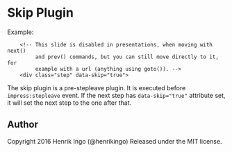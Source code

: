 Skip Plugin
===========

Example:

        <!-- This slide is disabled in presentations, when moving with next()
             and prev() commands, but you can still move directly to it, for
             example with a url (anything using goto()). -->
        <div class="step" data-skip="true">

The skip plugin is a pre-stepleave plugin. It is executed before 
`impress:stepleave` event. If the next step has `data-skip="true"` attribute
set, it will set the next step to the one after that.

Author
------

Copyright 2016 Henrik Ingo (@henrikingo)
Released under the MIT license.

